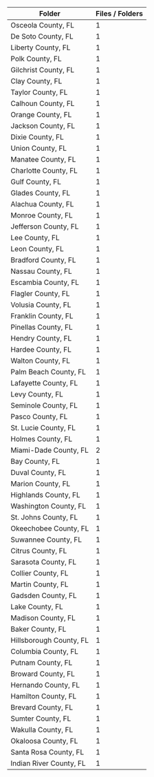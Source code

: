 | Folder                  |   Files / Folders |
|-------------------------|-------------------|
| Osceola County, FL      |                 1 |
| De Soto County, FL      |                 1 |
| Liberty County, FL      |                 1 |
| Polk County, FL         |                 1 |
| Gilchrist County, FL    |                 1 |
| Clay County, FL         |                 1 |
| Taylor County, FL       |                 1 |
| Calhoun County, FL      |                 1 |
| Orange County, FL       |                 1 |
| Jackson County, FL      |                 1 |
| Dixie County, FL        |                 1 |
| Union County, FL        |                 1 |
| Manatee County, FL      |                 1 |
| Charlotte County, FL    |                 1 |
| Gulf County, FL         |                 1 |
| Glades County, FL       |                 1 |
| Alachua County, FL      |                 1 |
| Monroe County, FL       |                 1 |
| Jefferson County, FL    |                 1 |
| Lee County, FL          |                 1 |
| Leon County, FL         |                 1 |
| Bradford County, FL     |                 1 |
| Nassau County, FL       |                 1 |
| Escambia County, FL     |                 1 |
| Flagler County, FL      |                 1 |
| Volusia County, FL      |                 1 |
| Franklin County, FL     |                 1 |
| Pinellas County, FL     |                 1 |
| Hendry County, FL       |                 1 |
| Hardee County, FL       |                 1 |
| Walton County, FL       |                 1 |
| Palm Beach County, FL   |                 1 |
| Lafayette County, FL    |                 1 |
| Levy County, FL         |                 1 |
| Seminole County, FL     |                 1 |
| Pasco County, FL        |                 1 |
| St. Lucie County, FL    |                 1 |
| Holmes County, FL       |                 1 |
| Miami-Dade County, FL   |                 2 |
| Bay County, FL          |                 1 |
| Duval County, FL        |                 1 |
| Marion County, FL       |                 1 |
| Highlands County, FL    |                 1 |
| Washington County, FL   |                 1 |
| St. Johns County, FL    |                 1 |
| Okeechobee County, FL   |                 1 |
| Suwannee County, FL     |                 1 |
| Citrus County, FL       |                 1 |
| Sarasota County, FL     |                 1 |
| Collier County, FL      |                 1 |
| Martin County, FL       |                 1 |
| Gadsden County, FL      |                 1 |
| Lake County, FL         |                 1 |
| Madison County, FL      |                 1 |
| Baker County, FL        |                 1 |
| Hillsborough County, FL |                 1 |
| Columbia County, FL     |                 1 |
| Putnam County, FL       |                 1 |
| Broward County, FL      |                 1 |
| Hernando County, FL     |                 1 |
| Hamilton County, FL     |                 1 |
| Brevard County, FL      |                 1 |
| Sumter County, FL       |                 1 |
| Wakulla County, FL      |                 1 |
| Okaloosa County, FL     |                 1 |
| Santa Rosa County, FL   |                 1 |
| Indian River County, FL |                 1 |